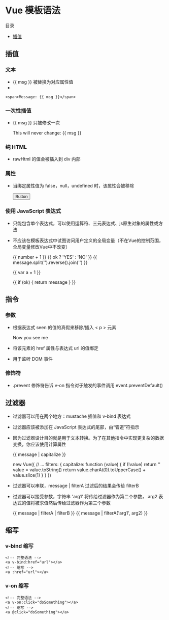 # Vue 模板语法

目录

- [插值](#11)

## 插值

### 文本

- {{ msg }} 被替换为对应属性值
- 

    <span>Message: {{ msg }}</span>

### 一次性插值

- {{ msg }} 只被修改一次


    <span v-once>This will never change: {{ msg }}</span>

### 纯 HTML

- rawHtml 的值会被插入到 div 内部


    <div v-html="rawHtml"></div>

### 属性

- 当绑定属性值为 false，null，undefined 时，该属性会被移除


    <div v-bind:id="dynamicId"></div>
    <button v-bind:disabled="isButtonDisabled">Button</button>

### 使用 JavaScript 表达式

- 只能包含单个表达式，可以使用运算符、三元表达式、js原生对象的属性或方法
- 不应该在模板表达式中试图访问用户定义的全局变量（不在Vue的控制范围，全局变量修改Vue中不改变）


    <span>{{ number + 1 }}</span>
    <span>{{ ok ? 'YES' : 'NO' }}</span>
    <span>{{ message.split('').reverse().join('') }}</span>
    <div v-bind:id="'list-' + id"></div>

    <!-- 这是语句，不是表达式 -->
    <span>{{ var a = 1 }}</span>
    <!-- 流控制也不会生效，请使用三元表达式 -->
    <span>{{ if (ok) { return message } }}</span>

## 指令

### 参数

- 根据表达式 seen 的值的真假来移除/插入 < p > 元素


    <p v-if="seen">Now you see me</p>

- 将该元素的 href 属性与表达式 url 的值绑定


    <a v-bind:href="url"></a>

- 用于监听 DOM 事件


    <a v-on:click="doSomething">

### 修饰符

- .prevent 修饰符告诉 v-on 指令对于触发的事件调用 event.preventDefault()


    <form v-on:submit.prevent="onSubmit"></form>

## 过滤器

- 过滤器可以用在两个地方：mustache 插值和 v-bind 表达式
- 过滤器应该被添加在 JavaScript 表达式的尾部，由“管道”符指示
- 因为过滤器设计目的就是用于文本转换。为了在其他指令中实现更复杂的数据变换，你应该使用计算属性


    <!-- in mustaches -->
    <span>{{ message | capitalize }}</span>
    <!-- in v-bind -->
    <div v-bind:id="rawId | formatId"></div>

    new Vue({
      // ...
      filters: {
        capitalize: function (value) {
          if (!value) return ''
          value = value.toString()
          return value.charAt(0).toUpperCase() + value.slice(1)
        }
      }
    })

- 过滤器可以串联，message | filterA 过滤后的结果会传给 filterB
- 过滤器可以接受参数，字符串 'arg1' 将传给过滤器作为第二个参数， arg2 表达式的值将被求值然后传给过滤器作为第三个参数


    <span>{{ message | filterA | filterB }}</span>
    <span>{{ message | filterA('arg1', arg2) }}</span>

## 缩写

### v-bind 缩写

    <!-- 完整语法 -->
    <a v-bind:href="url"></a>
    <!-- 缩写 -->
    <a :href="url"></a>

### v-on 缩写

    <!-- 完整语法 -->
    <a v-on:click="doSomething"></a>
    <!-- 缩写 -->
    <a @click="doSomething"></a>